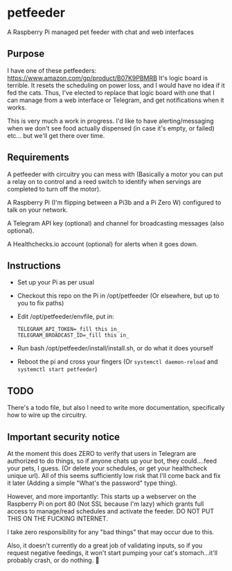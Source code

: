 # petfeeder
A Raspberry Pi managed pet feeder with chat and web interfaces

## Purpose

I have one of these petfeeders: https://www.amazon.com/gp/product/B07K9PBMRB
It's logic board is terrible. It resets the scheduling on power loss, and I would have no idea if it fed the cats.
Thus, I've elected to replace that logic board with one that I can manage from a web interface or Telegram, and get notifications when it works.

This is very much a work in progress. I'd like to have alerting/messaging when we don't see food actually dispensed (in case it's empty, or failed) etc... but we'll get there over time.

## Requirements

A petfeeder with circuitry you can mess with (Basically a motor you can put a relay on to control and a reed switch to identify when servings are completed to turn off the motor).

A Raspberry Pi (I'm flipping between a Pi3b and a Pi Zero W) configured to talk on your network.

A Telegram API key (optional) and channel for broadcasting messages (also optional).

A Healthchecks.io account (optional) for alerts when it goes down.

## Instructions

- Set up your Pi as per usual
- Checkout this repo on the Pi in /opt/petfeeder (Or elsewhere, but up to you to fix paths)
- Edit /opt/petfeeder/envfile, put in:

    ```
    TELEGRAM_API_TOKEN=_fill this in_
    TELEGRAM_BROADCAST_ID=_fill this in_
    ```
- Run bash /opt/petfeeder/install/install.sh, or do what it does yourself
- Reboot the pi and cross your fingers (Or `systemctl daemon-reload` and `systemctl start petfeeder`)


## TODO

There's a todo file, but also I need to write more documentation, specifically how to wire up the circuitry.

## Important security notice

At the moment this does ZERO to verify that users in Telegram are authorized to do things, so if anyone chats up your bot, they could....feed your pets, I guess. (Or delete your schedules, or get your healthcheck unique url). All of this seems sufficiently low risk that I'll come back and fix it later (Adding a simple "What's the password" type thing).

However, and more importantly: This starts up a webserver on the Raspberry Pi on port 80 (Not SSL because I'm lazy) which grants full access to manage/read schedules and activate the feeder. DO NOT PUT THIS ON THE FUCKING INTERNET.

I take zero responsibility for any "bad things" that may occur due to this.

Also, it doesn't currently do a great job of validating inputs, so if you request negative feedings, it won't start pumping your cat's stomach...it'll probably crash, or do nothing. :shrug:
